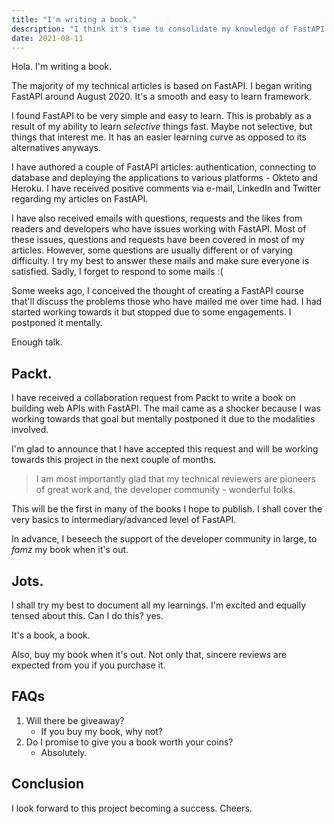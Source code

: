 ```yaml
--- 
title: "I'm writing a book." 
description: "I think it's time to consolidate my knowledge of FastAPI into a book." 
date: 2021-08-11 
---
```


Hola. I'm writing a book.

The majority of my technical articles is based on FastAPI. I began writing FastAPI around August 2020. It's a smooth and easy to learn framework.

I found FastAPI to be very simple and easy to learn. This is probably as a result of my ability to learn *selective* things fast. Maybe not selective, but things that interest me. It has an easier learning curve as opposed to its alternatives anyways.

I have authored a couple of FastAPI articles: authentication, connecting to database and deploying the applications to various platforms - Okteto and Heroku. I have received positive comments via e-mail, LinkedIn and Twitter regarding my articles on FastAPI.

I have also received emails with questions, requests and the likes from readers and developers who have issues working with FastAPI. Most of these issues, questions and requests have been covered in most of my articles. However, some questions are usually different or of varying difficulty. I try my best to answer these mails and make sure everyone is satisfied. Sadly, I forget to respond to some mails :( 

Some weeks ago, I conceived the thought of creating a FastAPI course that'll discuss the problems those who have mailed me over time had. I had started working towards it but stopped due to some engagements. I postponed it mentally.

Enough talk.

## Packt.

I have received a collaboration request from Packt to write a book on building web APIs with FastAPI. The mail came as a shocker because I was working towards that goal but mentally postponed it due to the modalities involved.

I'm glad to announce that I have accepted this request and will be working towards this project in the next couple of months. 

> I am most importantly glad that my technical reviewers are pioneers of great work and, the developer community - wonderful folks.

This will be the first in many of the books I hope to publish. I shall cover the very basics to intermediary/advanced level of FastAPI.

In advance, I beseech the support of the developer community in large, to *famz* my book when it's out.

## Jots.

I shall try my best to document all my learnings. I'm excited and equally tensed about this. Can I do this? yes.

It's a book, a book.

Also, buy my book when it's out. Not only that, sincere reviews are expected from you if you purchase it.

## FAQs

1. Will there be giveaway?
    - If you buy my book, why not?
2. Do I promise to give you a book worth your coins?
    - Absolutely.
    
## Conclusion

I look forward to this project becoming a success. Cheers.